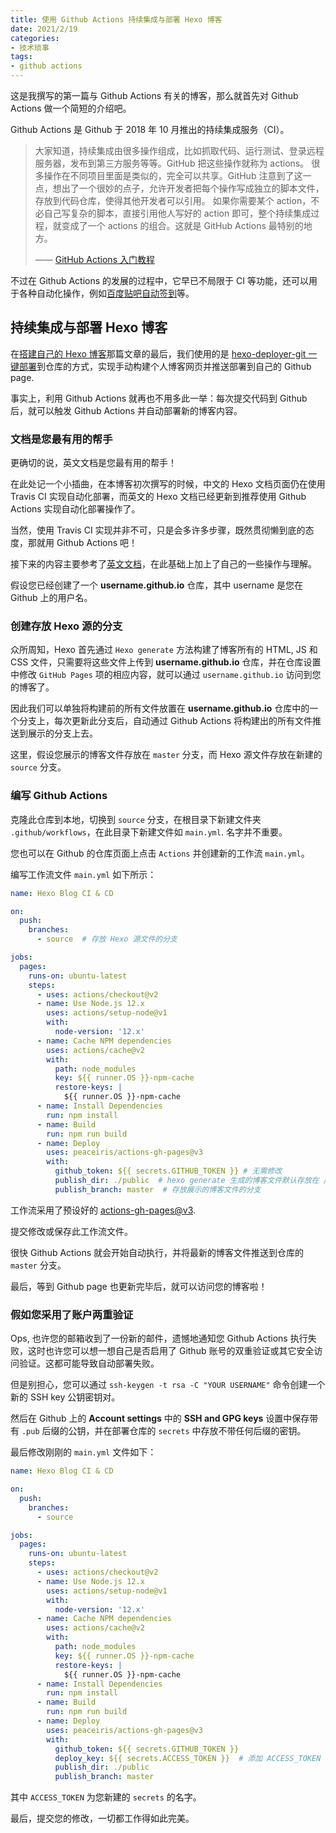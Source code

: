 ```yaml
---
title: 使用 Github Actions 持续集成与部署 Hexo 博客
date: 2021/2/19
categories:
- 技术琐事
tags:
- github actions
---
```

这是我撰写的第一篇与 Github Actions 有关的博客，那么就首先对 Github Actions 做一个简短的介绍吧。

Github Actions 是 Github 于 2018 年 10 月推出的持续集成服务（CI）。

> 大家知道，持续集成由很多操作组成，比如抓取代码、运行测试、登录远程服务器，发布到第三方服务等等。GitHub 把这些操作就称为 actions。
> 很多操作在不同项目里面是类似的，完全可以共享。GitHub 注意到了这一点，想出了一个很妙的点子，允许开发者把每个操作写成独立的脚本文件，存放到代码仓库，使得其他开发者可以引用。
> 如果你需要某个 action，不必自己写复杂的脚本，直接引用他人写好的 action 即可，整个持续集成过程，就变成了一个 actions 的组合。这就是 GitHub Actions 最特别的地方。
>
> —— [GitHub Actions 入门教程](http://www.ruanyifeng.com/blog/2019/09/getting-started-with-github-actions.html)

不过在 Github Actions 的发展的过程中，它早已不局限于 CI 等功能，还可以用于各种自动化操作，例如[百度贴吧自动签到](https://github.com/srcrs/TiebaSignIn)等。

## 持续集成与部署 Hexo 博客

在[搭建自己的 Hexo 博客](https://lolipopj.github.io/2019/12/27/hello-hexo-world)那篇文章的最后，我们使用的是 [hexo-deployer-git 一键部署](https://hexo.io/zh-cn/docs/github-pages#%E7%A7%81%E6%9C%89-Repository)到仓库的方式，实现手动构建个人博客网页并推送部署到自己的 Github page.

事实上，利用 Github Actions 就再也不用多此一举：每次提交代码到 Github 后，就可以触发 Github Actions 并自动部署新的博客内容。

### 文档是您最有用的帮手

更确切的说，英文文档是您最有用的帮手！

在此处记一个小插曲，在本博客初次撰写的时候，中文的 Hexo 文档页面仍在使用 Travis CI 实现自动化部署，而英文的 Hexo 文档已经更新到推荐使用 Github Actions 实现自动化部署操作了。

当然，使用 Travis CI 实现并非不可，只是会多许多步骤，既然贯彻懒到底的态度，那就用 Github Actions 吧！

接下来的内容主要参考了[英文文档](https://hexo.io/docs/github-pages)，在此基础上加上了自己的一些操作与理解。

假设您已经创建了一个 **username.github.io** 仓库，其中 username 是您在 Github 上的用户名。

### 创建存放 Hexo 源的分支

众所周知，Hexo 首先通过 `Hexo generate` 方法构建了博客所有的 HTML, JS 和 CSS 文件，只需要将这些文件上传到 **username.github.io** 仓库，并在仓库设置中修改 `GitHub Pages` 项的相应内容，就可以通过 `username.github.io` 访问到您的博客了。

因此我们可以单独将构建前的所有文件放置在 **username.github.io** 仓库中的一个分支上，每次更新此分支后，自动通过 Github Actions 将构建出的所有文件推送到展示的分支上去。

这里，假设您展示的博客文件存放在 `master` 分支，而 Hexo 源文件存放在新建的 `source` 分支。

### 编写 Github Actions

克隆此仓库到本地，切换到 `source` 分支，在根目录下新建文件夹 `.github/workflows`，在此目录下新建文件如 `main.yml`. 名字并不重要。

您也可以在 Github 的仓库页面上点击 `Actions` 并创建新的工作流 `main.yml`。

编写工作流文件 `main.yml` 如下所示：

```yml
name: Hexo Blog CI & CD

on:
  push:
    branches:
      - source  # 存放 Hexo 源文件的分支

jobs:
  pages:
    runs-on: ubuntu-latest
    steps:
      - uses: actions/checkout@v2
      - name: Use Node.js 12.x
        uses: actions/setup-node@v1
        with:
          node-version: '12.x'
      - name: Cache NPM dependencies
        uses: actions/cache@v2
        with:
          path: node_modules
          key: ${{ runner.OS }}-npm-cache
          restore-keys: |
            ${{ runner.OS }}-npm-cache
      - name: Install Dependencies
        run: npm install
      - name: Build
        run: npm run build
      - name: Deploy
        uses: peaceiris/actions-gh-pages@v3
        with:
          github_token: ${{ secrets.GITHUB_TOKEN }} # 无需修改
          publish_dir: ./public  # hexo generate 生成的博客文件默认存放在 /public 目录下
          publish_branch: master  # 存放展示的博客文件的分支
```

工作流采用了预设好的 [actions-gh-pages@v3](https://github.com/peaceiris/actions-gh-pages).

提交修改或保存此工作流文件。

很快 Github Actions 就会开始自动执行，并将最新的博客文件推送到仓库的 `master` 分支。

最后，等到 Github page 也更新完毕后，就可以访问您的博客啦！

### 假如您采用了账户两重验证

Ops, 也许您的邮箱收到了一份新的邮件，遗憾地通知您 Github Actions 执行失败，这时也许您可以想一想自己是否启用了 Github 账号的双重验证或其它安全访问验证。这都可能导致自动部署失败。

但是别担心，您可以通过 `ssh-keygen -t rsa -C "YOUR USERNAME"` 命令创建一个新的 SSH key 公钥密钥对。

然后在 Github 上的 **Account settings** 中的 **SSH and GPG keys** 设置中保存带有 `.pub` 后缀的公钥，并在部署仓库的 `secrets` 中存放不带任何后缀的密钥。

最后修改刚刚的 `main.yml` 文件如下：

```yml
name: Hexo Blog CI & CD

on:
  push:
    branches:
      - source

jobs:
  pages:
    runs-on: ubuntu-latest
    steps:
      - uses: actions/checkout@v2
      - name: Use Node.js 12.x
        uses: actions/setup-node@v1
        with:
          node-version: '12.x'
      - name: Cache NPM dependencies
        uses: actions/cache@v2
        with:
          path: node_modules
          key: ${{ runner.OS }}-npm-cache
          restore-keys: |
            ${{ runner.OS }}-npm-cache
      - name: Install Dependencies
        run: npm install
      - name: Build
        run: npm run build
      - name: Deploy
        uses: peaceiris/actions-gh-pages@v3
        with:
          github_token: ${{ secrets.GITHUB_TOKEN }}
          deploy_key: ${{ secrets.ACCESS_TOKEN }}  # 添加 ACCESS_TOKEN
          publish_dir: ./public
          publish_branch: master
```

其中 `ACCESS_TOKEN` 为您新建的 `secrets` 的名字。

最后，提交您的修改，一切都工作得如此完美。
